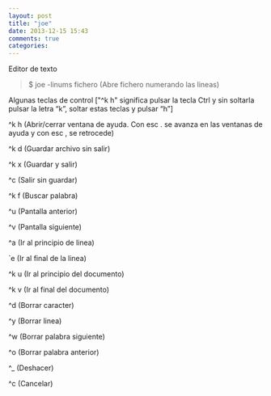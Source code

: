 ```yaml
---
layout: post
title: "joe"
date: 2013-12-15 15:43
comments: true
categories: 
---
```

Editor de texto

>$ joe -linums fichero (Abre fichero numerando las lineas)

Algunas teclas de control ["^k h" significa pulsar la tecla Ctrl y sin soltarla pulsar la letra “k”, soltar estas teclas y pulsar “h”]

^k h (Abrir/cerrar ventana de ayuda. Con esc . se avanza en las ventanas de ayuda y con esc , se retrocede)

^k d (Guardar archivo sin salir)

^k x (Guardar y salir)

^c (Salir sin guardar)

^k f (Buscar palabra)

^u (Pantalla anterior)

^v (Pantalla siguiente)

^a (Ir al principio de linea)

`e (Ir al final de la linea)

^k u (Ir al principio del documento)

^k v (Ir al final del documento)

^d (Borrar caracter)

^y (Borrar linea)

^w (Borrar palabra siguiente)

^o (Borrar palabra anterior)

^_ (Deshacer)

^c (Cancelar)

